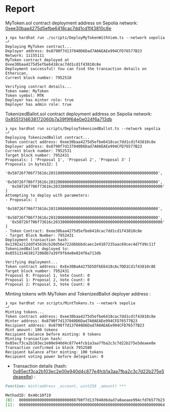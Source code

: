# Report

MyToken.sol contract deployment address on Sepolia network: [0xee30baa4275d5efbe6418cac7dd1cd1f43810c8e](https://sepolia.etherscan.io/address/0xee30baa4275d5efbe6418cac7dd1cd1f43810c8e)

```shell
❯ npx hardhat run ./scripts/DeployMyTokenWithViem.ts --network sepolia                                                                                                       ─╯
Deploying MyToken contract...
Deployer address: 0x8790f7d137040D6Dad7A0AEAEe994CFD76577B23
Network: 11155111
MyToken contract deployed at 0xee30baa4275d5efbe6418cac7dd1cd1f43810c8e
Deployment successful! You can find the transaction details on Etherscan.
Current block number: 7952518

Verifying contract details...
Token name: MyToken
Token symbol: MTK
Deployer has minter role: true
Deployer has admin role: true
```

TokenizedBallot.sol contract deployment address on Sepolia network: [0x8551314638172060b7a39f9f64e0e024f6a713db](https://sepolia.etherscan.io/address/0x8551314638172060b7a39f9f64e0e024f6a713db)

```shell
❯ npx hardhat run scripts/DeployTokenizedBallot.ts --network sepolia                                                                                                         ─╯
Deploying TokenizedBallot contract...
Token contract address: 0xee30baa4275d5efbe6418cac7dd1cd1f43810c8e
Deployer address: 0x8790f7d137040D6Dad7A0AEAEe994CFD76577B23
Current block number: 7952531
Target block number: 7952431
Proposals: [ 'Proposal 1', 'Proposal 2', 'Proposal 3' ]
Proposals in bytes32: [
  '0x50726f706f73616c203100000000000000000000000000000000000000000000',
  '0x50726f706f73616c203200000000000000000000000000000000000000000000',
  '0x50726f706f73616c203300000000000000000000000000000000000000000000'
]
Attempting to deploy with parameters:
- Proposals: [
  '0x50726f706f73616c203100000000000000000000000000000000000000000000',
  '0x50726f706f73616c203200000000000000000000000000000000000000000000',
  '0x50726f706f73616c203300000000000000000000000000000000000000000000'
]
- Token Contract: 0xee30baa4275d5efbe6418cac7dd1cd1f43810c8e
- Target Block Number: 7952431
Deployment transaction hash: 0x1392a212ddf45636cb20d56e722d6bbbdcaec2e9107235aac69cec4d7fd9c11f
TokenizedBallot deployed to: 0x8551314638172060b7a39f9f64e0e024f6a713db

Verifying deployment...
Token contract address: 0xEe30BaA4275D5EFbE6418cAc7DD1Cd1f43810c8E
Target block number: 7952431
Proposal 0: Proposal 1, Vote Count: 0
Proposal 1: Proposal 2, Vote Count: 0
Proposal 2: Proposal 3, Vote Count: 0
```

Minting tokens with MyToken and TokenizedBallot deployer address :
```shell
❯ npx hardhat run scripts/MintTokens.ts --network sepolia                                                                        ─╯
Minting tokens...
Token contract address: 0xee30baa4275d5efbe6418cac7dd1cd1f43810c8e
Minter address: 0x8790f7d137040D6Dad7A0AEAEe994CFD76577B23
Recipient address: 0x8790f7d137040D6Dad7A0AEAEe994CFD76577B23
Mint amount: 100 tokens
Recipient balance before minting: 0 tokens
Minting transaction hash: 0x85ecf3ca2b103ec2e00e940d4c877e4fcb1a3aa7fba2c3c7d22b275e5deaee8e
Transaction confirmed in block 7952580
Recipient balance after minting: 100 tokens
Recipient voting power before delegation: 0
```

- Transaction details (hash: [0x85ecf3ca2b103ec2e00e940d4c877e4fcb1a3aa7fba2c3c7d22b275e5deaee8e](https://sepolia.etherscan.io/tx/0x85ecf3ca2b103ec2e00e940d4c877e4fcb1a3aa7fba2c3c7d22b275e5deaee8e)) :

```markdown
Function: mint(address _account, uint256 _amount) ***

MethodID: 0x40c10f19
[0]:  0000000000000000000000008790f7d137040d6dad7a0aeaee994cfd76577b23
[1]:  0000000000000000000000000000000000000000000000000000000000000064
```

